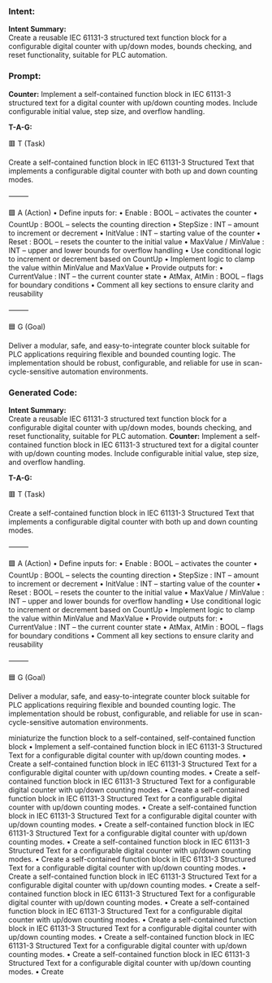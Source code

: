 ### Intent:
**Intent Summary:**  
Create a reusable IEC 61131-3 structured text function block for a configurable digital counter with up/down modes, bounds checking, and reset functionality, suitable for PLC automation.

### Prompt:
**Counter:**
Implement a self-contained function block in IEC 61131-3 structured text for a digital counter with up/down counting modes. Include configurable initial value, step size, and overflow handling.


**T-A-G:**

🟥 T (Task)

Create a self-contained function block in IEC 61131-3 Structured Text that implements a configurable digital counter with both up and down counting modes.

⸻

🟩 A (Action)
	•	Define inputs for:
	•	Enable : BOOL – activates the counter
	•	CountUp : BOOL – selects the counting direction
	•	StepSize : INT – amount to increment or decrement
	•	InitValue : INT – starting value of the counter
	•	Reset : BOOL – resets the counter to the initial value
	•	MaxValue / MinValue : INT – upper and lower bounds for overflow handling
	•	Use conditional logic to increment or decrement based on CountUp
	•	Implement logic to clamp the value within MinValue and MaxValue
	•	Provide outputs for:
	•	CurrentValue : INT – the current counter state
	•	AtMax, AtMin : BOOL – flags for boundary conditions
	•	Comment all key sections to ensure clarity and reusability

⸻

🟦 G (Goal)

Deliver a modular, safe, and easy-to-integrate counter block suitable for PLC applications requiring flexible and bounded counting logic. The implementation should be robust, configurable, and reliable for use in scan-cycle-sensitive automation environments.

### Generated Code:
**Intent Summary:**  
Create a reusable IEC 61131-3 structured text function block for a configurable digital counter with up/down modes, bounds checking, and reset functionality, suitable for PLC automation.
**Counter:**
Implement a self-contained function block in IEC 61131-3 structured text for a digital counter with up/down counting modes. Include configurable initial value, step size, and overflow handling.


**T-A-G:**

🟥 T (Task)

Create a self-contained function block in IEC 61131-3 Structured Text that implements a configurable digital counter with both up and down counting modes.

⸻

🟩 A (Action)
	•	Define inputs for:
	•	Enable : BOOL – activates the counter
	•	CountUp : BOOL – selects the counting direction
	•	StepSize : INT – amount to increment or decrement
	•	InitValue : INT – starting value of the counter
	•	Reset : BOOL – resets the counter to the initial value
	•	MaxValue / MinValue : INT – upper and lower bounds for overflow handling
	•	Use conditional logic to increment or decrement based on CountUp
	•	Implement logic to clamp the value within MinValue and MaxValue
	•	Provide outputs for:
	•	CurrentValue : INT – the current counter state
	•	AtMax, AtMin : BOOL – flags for boundary conditions
	•	Comment all key sections to ensure clarity and reusability

⸻

🟦 G (Goal)

Deliver a modular, safe, and easy-to-integrate counter block suitable for PLC applications requiring flexible and bounded counting logic. The implementation should be robust, configurable, and reliable for use in scan-cycle-sensitive automation environments.

 miniaturize the function block to a self-contained, self-contained function block
	•	Implement a self-contained function block in IEC 61131-3 Structured Text for a configurable digital counter with up/down counting modes.
	•	Create a self-contained function block in IEC 61131-3 Structured Text for a configurable digital counter with up/down counting modes.
	•	Create a self-contained function block in IEC 61131-3 Structured Text for a configurable digital counter with up/down counting modes.
	•	Create a self-contained function block in IEC 61131-3 Structured Text for a configurable digital counter with up/down counting modes.
	•	Create a self-contained function block in IEC 61131-3 Structured Text for a configurable digital counter with up/down counting modes.
	•	Create a self-contained function block in IEC 61131-3 Structured Text for a configurable digital counter with up/down counting modes.
	•	Create a self-contained function block in IEC 61131-3 Structured Text for a configurable digital counter with up/down counting modes.
	•	Create a self-contained function block in IEC 61131-3 Structured Text for a configurable digital counter with up/down counting modes.
	•	Create a self-contained function block in IEC 61131-3 Structured Text for a configurable digital counter with up/down counting modes.
	•	Create a self-contained function block in IEC 61131-3 Structured Text for a configurable digital counter with up/down counting modes.
	•	Create a self-contained function block in IEC 61131-3 Structured Text for a configurable digital counter with up/down counting modes.
	•	Create a self-contained function block in IEC 61131-3 Structured Text for a configurable digital counter with up/down counting modes.
	•	Create a self-contained function block in IEC 61131-3 Structured Text for a configurable digital counter with up/down counting modes.
	•	Create a self-contained function block in IEC 61131-3 Structured Text for a configurable digital counter with up/down counting modes.
	•	Create
